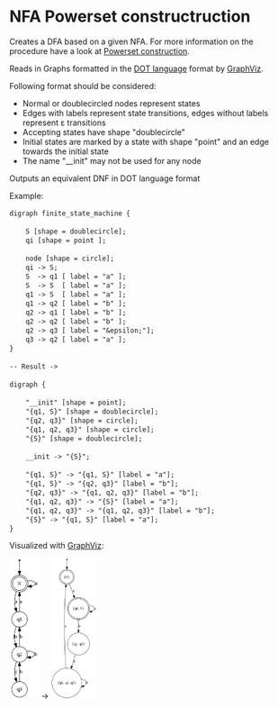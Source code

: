 # NFA Powerset constructruction

Creates a DFA based on a given NFA. For more information on the procedure have a look at [Powerset construction](https://en.wikipedia.org/wiki/Powerset_construction).

Reads in Graphs formatted in the [DOT language](https://graphviz.gitlab.io/_pages/doc/info/lang.html) format by [GraphViz](https://graphviz.gitlab.io/).

Following format should be considered:
 - Normal or doublecircled nodes represent states
 - Edges with labels represent state transitions, edges without labels represent &epsilon; transitions
 - Accepting states have shape "doublecircle"
 - Initial states are marked by a state with shape "point" and an edge towards the initial state
 - The name "\_\_init" may not be used for any node

Outputs an equivalent DNF in DOT language format

Example:
```
digraph finite_state_machine {

    S [shape = doublecircle];
    qi [shape = point ]; 
    
    node [shape = circle];
    qi -> S;
    S  -> q1 [ label = "a" ];
    S  -> S  [ label = "a" ];
    q1 -> S  [ label = "a" ];
    q1 -> q2 [ label = "b" ];
    q2 -> q1 [ label = "b" ];
    q2 -> q2 [ label = "b" ];
    q2 -> q3 [ label = "&epsilon;"];
    q3 -> q2 [ label = "a" ];
}

-- Result ->

digraph {

    "__init" [shape = point];
    "{q1, S}" [shape = doublecircle];
    "{q2, q3}" [shape = circle];
    "{q1, q2, q3}" [shape = circle];
    "{S}" [shape = doublecircle];

    __init -> "{S}";

    "{q1, S}" -> "{q1, S}" [label = "a"];
    "{q1, S}" -> "{q2, q3}" [label = "b"];
    "{q2, q3}" -> "{q1, q2, q3}" [label = "b"];
    "{q1, q2, q3}" -> "{S}" [label = "a"];
    "{q1, q2, q3}" -> "{q1, q2, q3}" [label = "b"];
    "{S}" -> "{q1, S}" [label = "a"];
}

```

Visualized with [GraphViz](https://graphviz.gitlab.io):

<img src="examples/example-1-input.png" alt="input automata (NFA)" height="250px"/> -> <img src="examples/example-1-output.png" alt="output automata (DFA)" height="250px"/>
